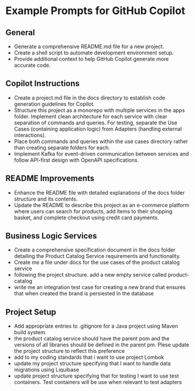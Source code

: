 # Example Prompts for GitHub Copilot

## General
- Generate a comprehensive README.md file for a new project.
- Create a shell script to automate development environment setup.
- Provide additional context to help GitHub Copilot generate more accurate code.

## Copilot Instructions

- Create a project.md file in the docs directory to establish code generation guidelines for Copilot.
- Structure this project as a monorepo with multiple services in the apps folder. Implement clean architecture for each service with clear separation of commands and queries. For testing, separate the Use Cases (containing application logic) from Adapters (handling external interactions). 
- Place both commands and queries within the use cases directory rather than creating separate folders for each.
- Implement Kafka for event-driven communication between services and follow API-first design with OpenAPI specifications.

## README Improvements

- Enhance the README file with detailed explanations of the docs folder structure and its contents.
- Update the README to describe this project as an e-commerce platform where users can search for products, add items to their shopping basket, and complete checkout using credit card payments.

## Business Logic Services

- Create a comprehensive specification document in the docs folder detailing the Product Catalog Service requirements and functionality.
- Create me a file under docs for the use cases of the product catalog service
- following the project structure. add a new empty service called product-catalog
- write me an integration test case for creating a new brand that ensures that when created the brand is persiested in the database

## Project Setup

- Add appropriate entries to .gitignore for a Java project using Maven build system.
- the product catalog service should have the parent pom and the versions of all libraries should be defined in the parent pm. Plese update the project structure to reflect this preference
- add to my coding standards that i want to use project Lombok
- update my project structure specifying that I want to handle data migrations using Liquibase
- update project structure specifying that for testing I want to use test containers. Test containers will be use when relevant to test adapters




